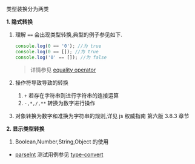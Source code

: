 类型装换分为两类

**1. 隐式转换**

1. 理解 `==` 会出现类型转换,典型的例子参见如下.

    ```js
    console.log(0 == '0'); //为 true
    console.log(0 == []); //为 true
    console.log('0' == []); //为 false
    ```

    > 详情参见 [equality operator](https://tc39.github.io/ecma262/#sec-equality-operators-runtime-semantics-evaluation)

2. 操作符导致导致的转换

    1. `+` 若存在字符串则进行字符串的连接运算
    2. `-,*,/,**` 转换为数字进行操作

3. 对象转换为数字和准换为字符串的规则,详见 js 权威指南 第六版 3.8.3 章节

**2. 显示类型转换**

1. Boolean,Number,String,Object 的使用



-   [parseInt](https://developer.mozilla.org/zh-CN/docs/Web/JavaScript/Reference/Global_Objects/parseInt)
    测试用例参见 [type-convert](type-convert.test.js)
